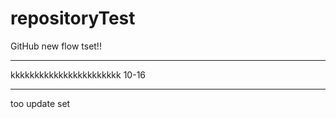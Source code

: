 # repositoryTest

GitHub new flow tset!!


--------------------------------------------

kkkkkkkkkkkkkkkkkkkkkkk 10-16

-------------------------------------------

too update set